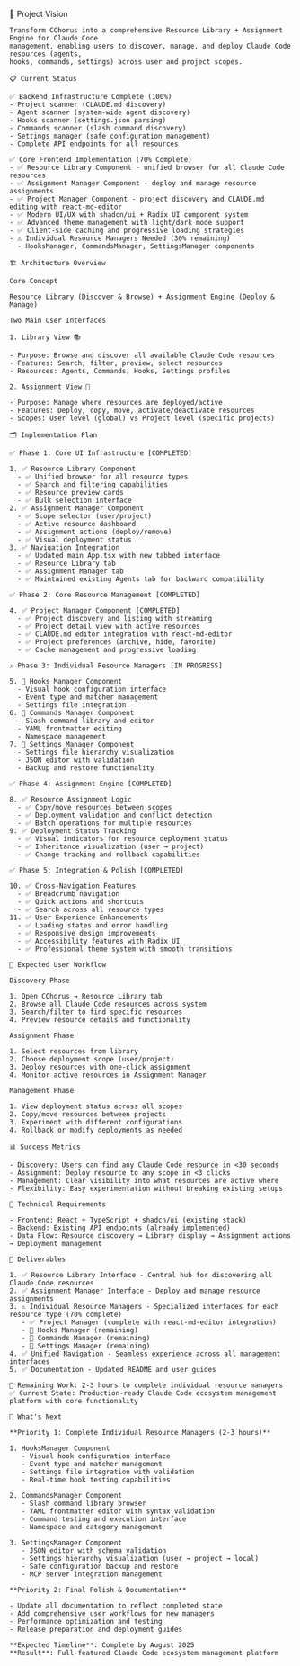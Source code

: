 🎯 Project Vision

    Transform CChorus into a comprehensive Resource Library + Assignment Engine for Claude Code 
    management, enabling users to discover, manage, and deploy Claude Code resources (agents, 
    hooks, commands, settings) across user and project scopes.

    📋 Current Status

    ✅ Backend Infrastructure Complete (100%)
    - Project scanner (CLAUDE.md discovery)
    - Agent scanner (system-wide agent discovery) 
    - Hooks scanner (settings.json parsing)
    - Commands scanner (slash command discovery)
    - Settings manager (safe configuration management)
    - Complete API endpoints for all resources

    ✅ Core Frontend Implementation (70% Complete)
    - ✅ Resource Library Component - unified browser for all Claude Code resources
    - ✅ Assignment Manager Component - deploy and manage resource assignments
    - ✅ Project Manager Component - project discovery and CLAUDE.md editing with react-md-editor
    - ✅ Modern UI/UX with shadcn/ui + Radix UI component system
    - ✅ Advanced theme management with light/dark mode support
    - ✅ Client-side caching and progressive loading strategies
    - ⚠️ Individual Resource Managers Needed (30% remaining)
      - HooksManager, CommandsManager, SettingsManager components

    🏗️ Architecture Overview

    Core Concept

    Resource Library (Discover & Browse) + Assignment Engine (Deploy & Manage)

    Two Main User Interfaces

    1. Library View 📚

    - Purpose: Browse and discover all available Claude Code resources
    - Features: Search, filter, preview, select resources
    - Resources: Agents, Commands, Hooks, Settings profiles

    2. Assignment View 🎯

    - Purpose: Manage where resources are deployed/active
    - Features: Deploy, copy, move, activate/deactivate resources
    - Scopes: User level (global) vs Project level (specific projects)

    🗂️ Implementation Plan

    ✅ Phase 1: Core UI Infrastructure [COMPLETED]

    1. ✅ Resource Library Component
      - ✅ Unified browser for all resource types
      - ✅ Search and filtering capabilities
      - ✅ Resource preview cards
      - ✅ Bulk selection interface
    2. ✅ Assignment Manager Component
      - ✅ Scope selector (user/project)
      - ✅ Active resource dashboard
      - ✅ Assignment actions (deploy/remove)
      - ✅ Visual deployment status
    3. ✅ Navigation Integration
      - ✅ Updated main App.tsx with new tabbed interface
      - ✅ Resource Library tab
      - ✅ Assignment Manager tab
      - ✅ Maintained existing Agents tab for backward compatibility

    ✅ Phase 2: Core Resource Management [COMPLETED]

    4. ✅ Project Manager Component [COMPLETED]
      - ✅ Project discovery and listing with streaming
      - ✅ Project detail view with active resources  
      - ✅ CLAUDE.md editor integration with react-md-editor
      - ✅ Project preferences (archive, hide, favorite)
      - ✅ Cache management and progressive loading

    ⚠️ Phase 3: Individual Resource Managers [IN PROGRESS]

    5. 🚧 Hooks Manager Component 
      - Visual hook configuration interface
      - Event type and matcher management
      - Settings file integration
    6. 🚧 Commands Manager Component
      - Slash command library and editor
      - YAML frontmatter editing
      - Namespace management
    7. 🚧 Settings Manager Component
      - Settings file hierarchy visualization
      - JSON editor with validation
      - Backup and restore functionality

    ✅ Phase 4: Assignment Engine [COMPLETED]

    8. ✅ Resource Assignment Logic
      - ✅ Copy/move resources between scopes
      - ✅ Deployment validation and conflict detection
      - ✅ Batch operations for multiple resources
    9. ✅ Deployment Status Tracking
      - ✅ Visual indicators for resource deployment status
      - ✅ Inheritance visualization (user → project)
      - ✅ Change tracking and rollback capabilities

    ✅ Phase 5: Integration & Polish [COMPLETED]

    10. ✅ Cross-Navigation Features
      - ✅ Breadcrumb navigation
      - ✅ Quick actions and shortcuts
      - ✅ Search across all resource types
    11. ✅ User Experience Enhancements
      - ✅ Loading states and error handling
      - ✅ Responsive design improvements
      - ✅ Accessibility features with Radix UI
      - ✅ Professional theme system with smooth transitions

    🚀 Expected User Workflow

    Discovery Phase

    1. Open CChorus → Resource Library tab
    2. Browse all Claude Code resources across system
    3. Search/filter to find specific resources
    4. Preview resource details and functionality

    Assignment Phase

    1. Select resources from library
    2. Choose deployment scope (user/project)  
    3. Deploy resources with one-click assignment
    4. Monitor active resources in Assignment Manager

    Management Phase

    1. View deployment status across all scopes
    2. Copy/move resources between projects
    3. Experiment with different configurations
    4. Rollback or modify deployments as needed

    📊 Success Metrics

    - Discovery: Users can find any Claude Code resource in <30 seconds
    - Assignment: Deploy resource to any scope in <3 clicks
    - Management: Clear visibility into what resources are active where
    - Flexibility: Easy experimentation without breaking existing setups

    🔧 Technical Requirements

    - Frontend: React + TypeScript + shadcn/ui (existing stack)
    - Backend: Existing API endpoints (already implemented)
    - Data Flow: Resource discovery → Library display → Assignment actions → Deployment management

    📝 Deliverables

    1. ✅ Resource Library Interface - Central hub for discovering all Claude Code resources
    2. ✅ Assignment Manager Interface - Deploy and manage resource assignments
    3. ⚠️ Individual Resource Managers - Specialized interfaces for each resource type (70% complete)
       - ✅ Project Manager (complete with react-md-editor integration)
       - 🚧 Hooks Manager (remaining)
       - 🚧 Commands Manager (remaining)
       - 🚧 Settings Manager (remaining)
    4. ✅ Unified Navigation - Seamless experience across all management interfaces
    5. ✅ Documentation - Updated README and user guides

    🎯 Remaining Work: 2-3 hours to complete individual resource managers
    ✅ Current State: Production-ready Claude Code ecosystem management platform with core functionality

    🚀 What's Next

    **Priority 1: Complete Individual Resource Managers (2-3 hours)**
    
    1. HooksManager Component
       - Visual hook configuration interface
       - Event type and matcher management  
       - Settings file integration with validation
       - Real-time hook testing capabilities
    
    2. CommandsManager Component
       - Slash command library browser
       - YAML frontmatter editor with syntax validation
       - Command testing and execution interface
       - Namespace and category management
    
    3. SettingsManager Component
       - JSON editor with schema validation
       - Settings hierarchy visualization (user → project → local)
       - Safe configuration backup and restore
       - MCP server integration management

    **Priority 2: Final Polish & Documentation**
    
    - Update all documentation to reflect completed state
    - Add comprehensive user workflows for new managers
    - Performance optimization and testing
    - Release preparation and deployment guides

    **Expected Timeline**: Complete by August 2025
    **Result**: Full-featured Claude Code ecosystem management platform
